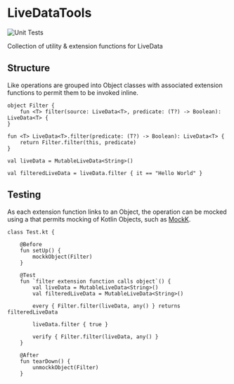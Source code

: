 # LiveDataTools
![Unit Tests](https://github.com/daydreamapps/LiveDataTools/workflows/Unit%20Tests/badge.svg)

Collection of utility &amp; extension functions for LiveData

## Structure
Like operations are grouped into Object classes with associated extension functions to permit them to be invoked inline.

```
object Filter {
    fun <T> filter(source: LiveData<T>, predicate: (T?) -> Boolean): LiveData<T> {
}

fun <T> LiveData<T>.filter(predicate: (T?) -> Boolean): LiveData<T> {
    return Filter.filter(this, predicate)
}
```

```
val liveData = MutableLiveData<String>()

val filteredLiveData = liveData.filter { it == "Hello World" }
```

## Testing

As each extension function links to an Object, the operation can be mocked using a that permits mocking of Kotlin Objects, such as [MockK](https://mockk.io/).

```
class Test.kt {

    @Before
    fun setUp() {
        mockkObject(Filter)
    }
    
    @Test
    fun `filter extension function calls object`() {
        val liveData = MutableLiveData<String>()
        val filteredLiveData = MutableLiveData<String>()
        
        every { Filter.filter(liveData, any() } returns filteredLiveData
        
        liveData.filter { true }
        
        verify { Filter.filter(liveData, any() }
    }

    @After
    fun tearDown() {
        unmockkObject(Filter)
    }
```
